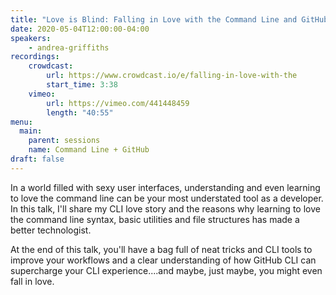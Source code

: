 ```yaml
---
title: "Love is Blind: Falling in Love with the Command Line and GitHub CLI"
date: 2020-05-04T12:00:00-04:00
speakers:
    - andrea-griffiths
recordings:
    crowdcast:
        url: https://www.crowdcast.io/e/falling-in-love-with-the
        start_time: 3:38
    vimeo:
        url: https://vimeo.com/441448459
        length: "40:55"
menu:
  main:
    parent: sessions
    name: Command Line + GitHub
draft: false
---
```


In a world filled with sexy user interfaces, understanding and even learning to love the command line can be your most understated tool as a developer. In this talk, I'll share my CLI love story and the reasons why learning to love the command line syntax, basic utilities and file structures has made a better technologist.

At the end of this talk, you'll have a bag full of neat tricks and CLI tools to improve your workflows and a clear understanding of how GitHub CLI can supercharge your CLI experience....and maybe, just maybe, you might even fall in love.